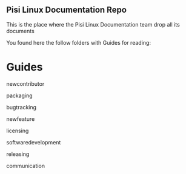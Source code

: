 Pisi Linux Documentation Repo
---------------------------

This is the place where the Pisi Linux Documentation team drop all its documents

You found here the follow folders with Guides for reading:

Guides
======

   newcontributor
   
   packaging
   
   bugtracking
   
   newfeature
   
   licensing
   
   softwaredevelopment
   
   releasing
   
   communication
